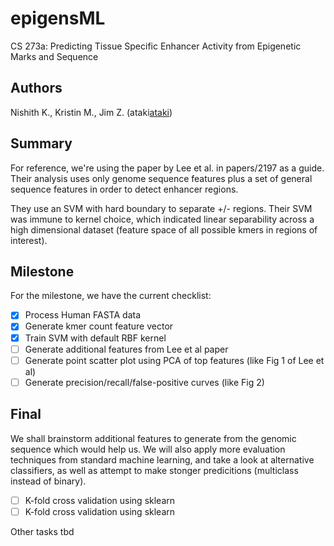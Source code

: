 epigensML
=========

CS 273a: Predicting Tissue Specific Enhancer Activity from Epigenetic Marks and Sequence

## Authors

Nishith K., Kristin M., Jim Z. (ataki[ataki](https://github.com/ataki))

## Summary

For reference, we're using the paper by Lee et al. in papers/2197 as a guide.
Their analysis uses only genome sequence features plus a set of general
sequence features in order to detect enhancer regions.

They use an SVM with hard boundary to separate +/- regions. Their SVM was
immune to kernel choice, which indicated linear separability across a 
high dimensional dataset (feature space of all possible kmers in regions of
interest).

## Milestone

For the milestone, we have the current checklist:

- [x] Process Human FASTA data
- [x] Generate kmer count feature vector
- [x] Train SVM with default RBF kernel
- [ ] Generate additional features from Lee et al paper
- [ ] Generate point scatter plot using PCA of top features (like Fig 1 of Lee
  et al)
- [ ] Generate precision/recall/false-positive curves (like Fig 2)

## Final

We shall brainstorm additional features to generate from the genomic sequence
which would help us. We will also apply more evaluation techniques from
standard machine learning, and take a look at alternative classifiers, as
well as attempt to make stonger predicitions (multiclass instead of binary).

- [ ] K-fold cross validation using sklearn
- [ ] K-fold cross validation using sklearn

Other tasks tbd
